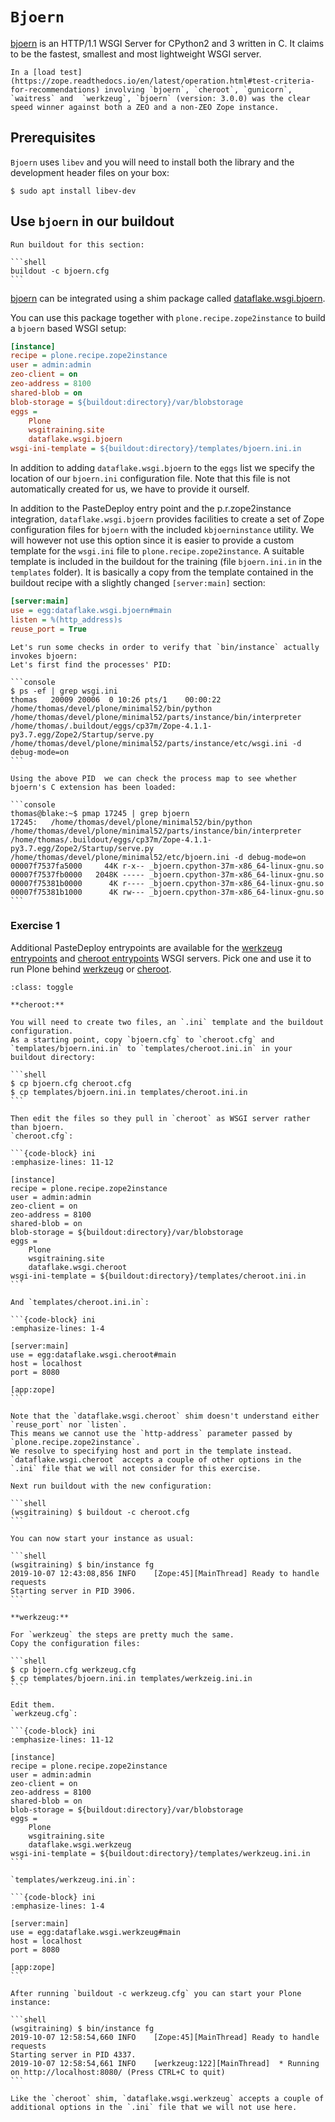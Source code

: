 # `Bjoern`

[bjoern](https://github.com/jonashaag/bjoern) is an HTTP/1.1 WSGI Server for CPython2 and 3 written in C.
It claims to be the fastest, smallest and most lightweight WSGI server.

```{note}
In a [load test](https://zope.readthedocs.io/en/latest/operation.html#test-criteria-for-recommendations) involving `bjoern`, `cheroot`, `gunicorn`, `waitress` and  `werkzeug`, `bjoern` (version: 3.0.0) was the clear speed winner against both a ZEO and a non-ZEO Zope instance.
```

## Prerequisites

`Bjoern` uses `libev` and you will need to install both the library and the development header files on your box:

```shell
$ sudo apt install libev-dev
```

## Use `bjoern` in our buildout

````{sidebar} Build now
Run buildout for this section:

```shell
buildout -c bjoern.cfg
```
````

[bjoern](https://github.com/jonashaag/bjoern) can be integrated using a shim package called [dataflake.wsgi.bjoern](https://dataflakewsgibjoern.readthedocs.io/en/latest/).

You can use this package together with `plone.recipe.zope2instance` to build a `bjoern` based WSGI setup:

```ini
[instance]
recipe = plone.recipe.zope2instance
user = admin:admin
zeo-client = on
zeo-address = 8100
shared-blob = on
blob-storage = ${buildout:directory}/var/blobstorage
eggs =
    Plone
    wsgitraining.site
    dataflake.wsgi.bjoern
wsgi-ini-template = ${buildout:directory}/templates/bjoern.ini.in
```

In addition to adding `dataflake.wsgi.bjoern` to the `eggs` list we specify the location of our `bjoern.ini` configuration file.
Note that this file is not automatically created for us, we have to provide it ourself.

In addition to the PasteDeploy entry point and the p.r.zope2instance integration, `dataflake.wsgi.bjoern`  provides facilities to create a set of Zope configuration files for `bjoern` with the included `kbjoerninstance` utility.
We will however not use this option since it is easier to provide a custom template for the `wsgi.ini` file to `plone.recipe.zope2instance`.
A suitable template is included in the buildout for the training (file `bjoern.ini.in` in the `templates` folder).
It is basically a copy from the template contained in the buildout recipe with a slightly changed `[server:main]` section:

```ini
[server:main]
use = egg:dataflake.wsgi.bjoern#main
listen = %(http_address)s
reuse_port = True
```

````{note}
Let's run some checks in order to verify that `bin/instance` actually invokes bjoern:
Let's first find the processes' PID:

```console
$ ps -ef | grep wsgi.ini
thomas   20009 20006  0 10:26 pts/1    00:00:22 /home/thomas/devel/plone/minimal52/bin/python /home/thomas/devel/plone/minimal52/parts/instance/bin/interpreter /home/thomas/.buildout/eggs/cp37m/Zope-4.1.1-py3.7.egg/Zope2/Startup/serve.py /home/thomas/devel/plone/minimal52/parts/instance/etc/wsgi.ini -d debug-mode=on
```

Using the above PID  we can check the process map to see whether bjoern's C extension has been loaded:

```console
thomas@blake:~$ pmap 17245 | grep bjoern
17245:   /home/thomas/devel/plone/minimal52/bin/python /home/thomas/devel/plone/minimal52/parts/instance/bin/interpreter /home/thomas/.buildout/eggs/cp37m/Zope-4.1.1-py3.7.egg/Zope2/Startup/serve.py /home/thomas/devel/plone/minimal52/etc/bjoern.ini -d debug-mode=on
00007f7537fa5000     44K r-x-- _bjoern.cpython-37m-x86_64-linux-gnu.so
00007f7537fb0000   2048K ----- _bjoern.cpython-37m-x86_64-linux-gnu.so
00007f75381b0000      4K r---- _bjoern.cpython-37m-x86_64-linux-gnu.so
00007f75381b1000      4K rw--- _bjoern.cpython-37m-x86_64-linux-gnu.so
```
````

### Exercise 1

Additional PasteDeploy entrypoints are available for the [werkzeug entrypoints](https://pypi.org/project/dataflake.wsgi.werkzeug) and [cheroot entrypoints](https://pypi.org/project/dataflake.wsgi.cheroot) WSGI servers.
Pick one and use it to run Plone behind [werkzeug](https://palletsprojects.com/p/werkzeug/) or [cheroot](https://cheroot.cherrypy.dev/en/latest/).

````{admonition} Solution
:class: toggle

**cheroot:**

You will need to create two files, an `.ini` template and the buildout configuration.
As a starting point, copy `bjoern.cfg` to `cheroot.cfg` and `templates/bjoern.ini.in` to `templates/cheroot.ini.in` in your buildout directory:

```shell
$ cp bjoern.cfg cheroot.cfg
$ cp templates/bjoern.ini.in templates/cheroot.ini.in
```

Then edit the files so they pull in `cheroot` as WSGI server rather than bjoern.
`cheroot.cfg`:

```{code-block} ini
:emphasize-lines: 11-12

[instance]
recipe = plone.recipe.zope2instance
user = admin:admin
zeo-client = on
zeo-address = 8100
shared-blob = on
blob-storage = ${buildout:directory}/var/blobstorage
eggs =
    Plone
    wsgitraining.site
    dataflake.wsgi.cheroot
wsgi-ini-template = ${buildout:directory}/templates/cheroot.ini.in
```

And `templates/cheroot.ini.in`:

```{code-block} ini
:emphasize-lines: 1-4

[server:main]
use = egg:dataflake.wsgi.cheroot#main
host = localhost
port = 8080

[app:zope]
```

Note that the `dataflake.wsgi.cheroot` shim doesn't understand either `reuse_port` nor `listen`.
This means we cannot use the `http-address` parameter passed by `plone.recipe.zope2instance`.
We resolve to specifying host and port in the template instead.
`dataflake.wsgi.cheroot` accepts a couple of other options in the `.ini` file that we will not consider for this exercise.

Next run buildout with the new configuration:

```shell
(wsgitraining) $ buildout -c cheroot.cfg
```

You can now start your instance as usual:

```shell
(wsgitraining) $ bin/instance fg
2019-10-07 12:43:08,856 INFO    [Zope:45][MainThread] Ready to handle requests
Starting server in PID 3906.
```

**werkzeug:**

For `werkzeug` the steps are pretty much the same.
Copy the configuration files:

```shell
$ cp bjoern.cfg werkzeug.cfg
$ cp templates/bjoern.ini.in templates/werkzeig.ini.in
```

Edit them.
`werkzeug.cfg`:

```{code-block} ini
:emphasize-lines: 11-12

[instance]
recipe = plone.recipe.zope2instance
user = admin:admin
zeo-client = on
zeo-address = 8100
shared-blob = on
blob-storage = ${buildout:directory}/var/blobstorage
eggs =
    Plone
    wsgitraining.site
    dataflake.wsgi.werkzeug
wsgi-ini-template = ${buildout:directory}/templates/werkzeug.ini.in
```

`templates/werkzeug.ini.in`:

```{code-block} ini
:emphasize-lines: 1-4

[server:main]
use = egg:dataflake.wsgi.werkzeug#main
host = localhost
port = 8080

[app:zope]
```

After running `buildout -c werkzeug.cfg` you can start your Plone instance:

```shell
(wsgitraining) $ bin/instance fg
2019-10-07 12:58:54,660 INFO    [Zope:45][MainThread] Ready to handle requests
Starting server in PID 4337.
2019-10-07 12:58:54,661 INFO    [werkzeug:122][MainThread]  * Running on http://localhost:8080/ (Press CTRL+C to quit)
```

Like the `cheroot` shim, `dataflake.wsgi.werkzeug` accepts a couple of additional options in the `.ini` file that we will not use here.
````
